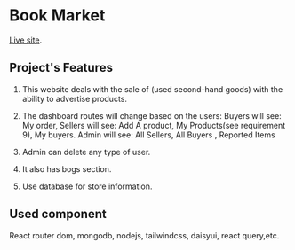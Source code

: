 # Book Market

[Live site](https://github.com/facebook/create-react-app).

## Project's Features

1. This website deals with the sale of (used second-hand goods) with the ability to advertise products.

2. The dashboard routes will change based on the users:
Buyers will see: My order,
Sellers will see: Add A product, My Products(see requirement 9), My buyers.
Admin will see: All Sellers, All Buyers , Reported Items

3. Admin can delete any type of user.

4. It also has bogs section.

5. Use database for store information.

## Used component

React router dom,
mongodb,
nodejs,
tailwindcss,
daisyui,
react query,etc.
